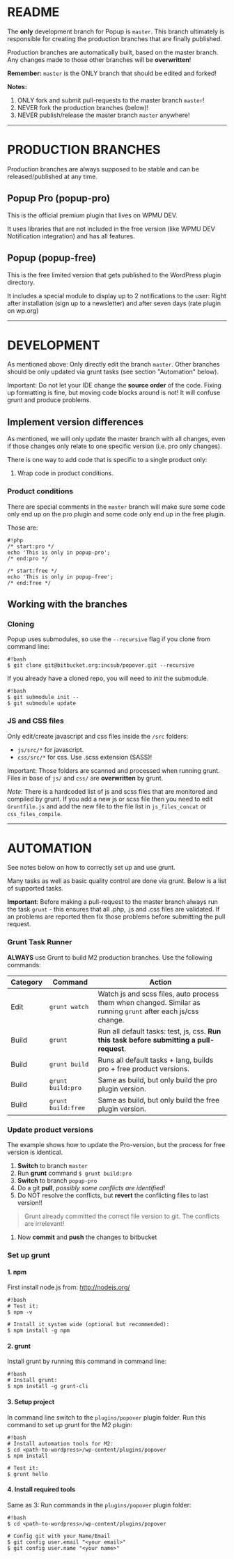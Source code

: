 # README

The **only** development branch for Popup is `master`. This branch ultimately is responsible for creating the production branches that are finally published.

Production branches are automatically built, based on the master branch. Any changes made to those other branches will be **overwritten**!

**Remember:** `master` is the ONLY branch that should be edited and forked!

**Notes:** 

1. ONLY fork and submit pull-requests to the master branch `master`!
2. NEVER fork the production branches (below)!
3. NEVER publish/release the master branch `master` anywhere!

-----

# PRODUCTION BRANCHES

Production branches are always supposed to be stable and can be released/published at any time.


## Popup Pro (popup-pro)  

This is the official premium plugin that lives on WPMU DEV.

It uses libraries that are not included in the free version (like WPMU DEV Notification integration) and has all features.


## Popup (popup-free)  

This is the free limited version that gets published to the WordPress plugin directory. 

It includes a special module to display up to 2 notifications to the user: Right after installation (sign up to a newsletter) and after seven days (rate plugin on wp.org)


-----

# DEVELOPMENT

As mentioned above: Only directly edit the branch `master`. Other branches should be only updated via grunt tasks (see section "Automation" below).

Important: Do not let your IDE change the **source order** of the code. Fixing up formatting is fine, but moving code blocks around is not! It will confuse grunt and produce problems.

## Implement version differences

As mentioned, we will only update the master branch with all changes, even if those changes only relate to one specific version (i.e. pro only changes). 

There is one way to add code that is specific to a single product only:

1. Wrap code in product conditions.

### Product conditions

There are special comments in the `master` branch will make sure some code only end up on the pro plugin and some code only end up in the free plugin.

Those are:

```
#!php 
/* start:pro */
echo 'This is only in popup-pro';  
/* end:pro */
  
/* start:free */
echo 'This is only in popup-free';  
/* end:free */
```


## Working with the branches

### Cloning

Popup uses submodules, so use the `--recursive` flag if you clone from command line:  

```
#!bash 
$ git clone git@bitbucket.org:incsub/popover.git --recursive  
```

If you already have a cloned repo, you will need to *init* the submodule.  

```
#!bash 
$ git submodule init --
$ git submodule update  
```

### JS and CSS files

Only edit/create javascript and css files inside the `/src` folders:

* `js/src/*` for javascript.
* `css/src/*` for css. Use .scss extension (SASS)!

Important: Those folders are scanned and processed when running grunt. Files in base of `js/` and `css/` are **overwritten** by grunt.

*Note:*
There is a hardcoded list of js and scss files that are monitored and compiled by grunt. If you add a new js or scss file then you need to edit `Gruntfile.js` and add the new file to the file list in `js_files_concat` or `css_files_compile`.


-----

# AUTOMATION

See notes below on how to correctly set up and use grunt. 

Many tasks as well as basic quality control are done via grunt. Below is a list of supported tasks.

**Important**: Before making a pull-request to the master branch always run the task `grunt` - this ensures that all .php, .js and .css files are validated. If an problems are reported then fix those problems before submitting the pull request.

### Grunt Task Runner  

**ALWAYS** use Grunt to build M2 production branches. Use the following commands:  

Category | Command | Action
---------| ------- | ------
Edit | `grunt watch` | Watch js and scss files, auto process them when changed. Similar as running `grunt` after each js/css change.
Build | `grunt` | Run all default tasks: test, js, css. **Run this task before submitting a pull-request**.
Build | `grunt build` | Runs all default tasks + lang, builds pro + free product versions.
Build | `grunt build:pro` | Same as build, but only build the pro plugin version.
Build | `grunt build:free` | Same as build, but only build the free plugin version.


### Update product versions

The example shows how to update the Pro-version, but the process for free version is identical.

1. **Switch** to branch `master`
1. Run **grunt** command `$ grunt build:pro`
1. **Switch** to branch `popup-pro`
1. Do a git **pull**, *possibly some conflicts are identified!*
1. Do NOT resolve the conflicts, but **revert** the conflicting files to last version!!
> Grunt already committed the correct file version to git. The conflicts are irrelevant!
1. Now **commit** and **push** the changes to bitbucket

### Set up grunt

#### 1. npm

First install node.js from: <http://nodejs.org/>  

```
#!bash 
# Test it:
$ npm -v

# Install it system wide (optional but recommended):
$ npm install -g npm
```

#### 2. grunt

Install grunt by running this command in command line:

```
#!bash 
# Install grunt:
$ npm install -g grunt-cli
```

#### 3. Setup project

In command line switch to the `plugins/popover` plugin folder. Run this command to set up grunt for the M2 plugin:

```
#!bash 
# Install automation tools for M2:
$ cd <path-to-wordpress>/wp-content/plugins/popover
$ npm install

# Test it:
$ grunt hello
```

#### 4. Install required tools

Same as 3: Run commands in the `plugins/popover` plugin folder:

```
#!bash 
$ cd <path-to-wordpress>/wp-content/plugins/popover

# Config git with your Name/Email
$ git config user.email "<your email>"
$ git config user.name "<your name>"
```
